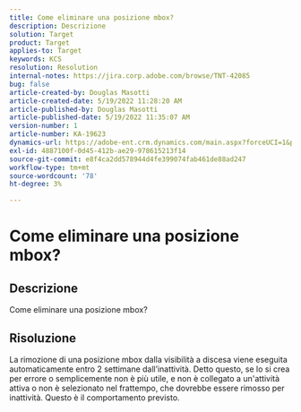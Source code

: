 ```yaml
---
title: Come eliminare una posizione mbox?
description: Descrizione
solution: Target
product: Target
applies-to: Target
keywords: KCS
resolution: Resolution
internal-notes: https://jira.corp.adobe.com/browse/TNT-42085
bug: false
article-created-by: Douglas Masotti
article-created-date: 5/19/2022 11:28:20 AM
article-published-by: Douglas Masotti
article-published-date: 5/19/2022 11:35:07 AM
version-number: 1
article-number: KA-19623
dynamics-url: https://adobe-ent.crm.dynamics.com/main.aspx?forceUCI=1&pagetype=entityrecord&etn=knowledgearticle&id=09bdf6c7-66d7-ec11-a7b5-000d3a3add22
exl-id: 4887100f-0d45-412b-ae29-978615213f14
source-git-commit: e8f4ca2dd578944d4fe399074fab461de88ad247
workflow-type: tm+mt
source-wordcount: '78'
ht-degree: 3%

---
```


# Come eliminare una posizione mbox?

## Descrizione

Come eliminare una posizione mbox?

## Risoluzione


La rimozione di una posizione mbox dalla visibilità a discesa viene eseguita automaticamente entro 2 settimane dall’inattività. Detto questo, se lo si crea per errore o semplicemente non è più utile, e non è collegato a un&#39;attività attiva o non è selezionato nel frattempo, che dovrebbe essere rimosso per inattività. Questo è il comportamento previsto.
